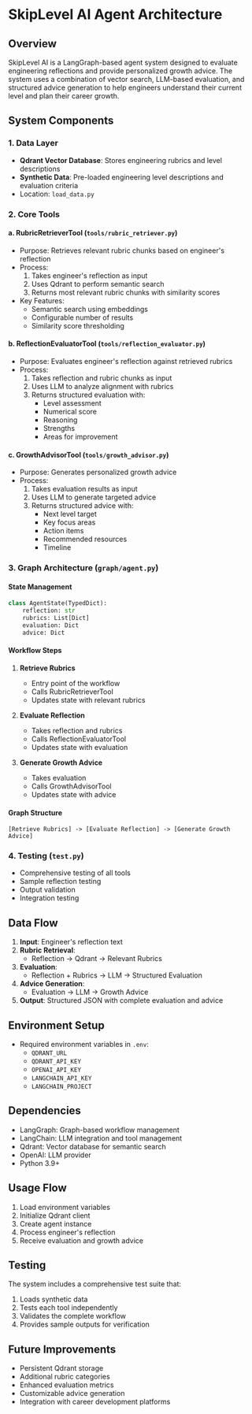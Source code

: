 # SkipLevel AI Agent Architecture

## Overview
SkipLevel AI is a LangGraph-based agent system designed to evaluate engineering reflections and provide personalized growth advice. The system uses a combination of vector search, LLM-based evaluation, and structured advice generation to help engineers understand their current level and plan their career growth.

## System Components

### 1. Data Layer
- **Qdrant Vector Database**: Stores engineering rubrics and level descriptions
- **Synthetic Data**: Pre-loaded engineering level descriptions and evaluation criteria
- Location: `load_data.py`

### 2. Core Tools

#### a. RubricRetrieverTool (`tools/rubric_retriever.py`)
- Purpose: Retrieves relevant rubric chunks based on engineer's reflection
- Process:
  1. Takes engineer's reflection as input
  2. Uses Qdrant to perform semantic search
  3. Returns most relevant rubric chunks with similarity scores
- Key Features:
  - Semantic search using embeddings
  - Configurable number of results
  - Similarity score thresholding

#### b. ReflectionEvaluatorTool (`tools/reflection_evaluator.py`)
- Purpose: Evaluates engineer's reflection against retrieved rubrics
- Process:
  1. Takes reflection and rubric chunks as input
  2. Uses LLM to analyze alignment with rubrics
  3. Returns structured evaluation with:
     - Level assessment
     - Numerical score
     - Reasoning
     - Strengths
     - Areas for improvement

#### c. GrowthAdvisorTool (`tools/growth_advisor.py`)
- Purpose: Generates personalized growth advice
- Process:
  1. Takes evaluation results as input
  2. Uses LLM to generate targeted advice
  3. Returns structured advice with:
     - Next level target
     - Key focus areas
     - Action items
     - Recommended resources
     - Timeline

### 3. Graph Architecture (`graph/agent.py`)

#### State Management
```python
class AgentState(TypedDict):
    reflection: str
    rubrics: List[Dict]
    evaluation: Dict
    advice: Dict
```

#### Workflow Steps
1. **Retrieve Rubrics**
   - Entry point of the workflow
   - Calls RubricRetrieverTool
   - Updates state with relevant rubrics

2. **Evaluate Reflection**
   - Takes reflection and rubrics
   - Calls ReflectionEvaluatorTool
   - Updates state with evaluation

3. **Generate Growth Advice**
   - Takes evaluation
   - Calls GrowthAdvisorTool
   - Updates state with advice

#### Graph Structure
```
[Retrieve Rubrics] -> [Evaluate Reflection] -> [Generate Growth Advice]
```

### 4. Testing (`test.py`)
- Comprehensive testing of all tools
- Sample reflection testing
- Output validation
- Integration testing

## Data Flow

1. **Input**: Engineer's reflection text
2. **Rubric Retrieval**:
   - Reflection → Qdrant → Relevant Rubrics
3. **Evaluation**:
   - Reflection + Rubrics → LLM → Structured Evaluation
4. **Advice Generation**:
   - Evaluation → LLM → Growth Advice
5. **Output**: Structured JSON with complete evaluation and advice

## Environment Setup
- Required environment variables in `.env`:
  - `QDRANT_URL`
  - `QDRANT_API_KEY`
  - `OPENAI_API_KEY`
  - `LANGCHAIN_API_KEY`
  - `LANGCHAIN_PROJECT`

## Dependencies
- LangGraph: Graph-based workflow management
- LangChain: LLM integration and tool management
- Qdrant: Vector database for semantic search
- OpenAI: LLM provider
- Python 3.9+

## Usage Flow
1. Load environment variables
2. Initialize Qdrant client
3. Create agent instance
4. Process engineer's reflection
5. Receive evaluation and growth advice

## Testing
The system includes a comprehensive test suite that:
1. Loads synthetic data
2. Tests each tool independently
3. Validates the complete workflow
4. Provides sample outputs for verification

## Future Improvements
- Persistent Qdrant storage
- Additional rubric categories
- Enhanced evaluation metrics
- Customizable advice generation
- Integration with career development platforms 